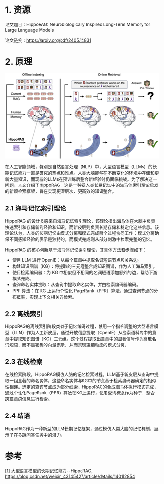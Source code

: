 # 1. 资源

论文题目：HippoRAG: Neurobiologically Inspired Long-Term Memory for Large Language Models

论文链接：https://arxiv.org/pdf/2405.14831

# 2. 原理

![](.07_HippoRAG_images/图片.png)

在人工智能领域，特别是自然语言处理（NLP）中，大型语言模型（LLMs）的长期记忆能力一直是研究的热点和难点。人类大脑能够在不断变化的环境中存储和更新大量知识，而现有的LLMs在预训练后整合新经验时仍面临挑战。为了解决这一问题，本文介绍了HippoRAG，这是一种受人类长期记忆中的海马体索引理论启发的新颖检索框架，旨在实现更深层次、更高效的知识整合。

## 2.1 海马记忆索引理论
HippoRAG 的设计灵感来自海马记忆索引理论，该理论指出海马体在大脑中负责快速索引和存储新的经验和知识，而新皮层则负责长期存储和稳定化这些信息。该理论认为，人类的长期记忆由模式分离和模式完成两个过程协同工作：模式分离确保不同感知经验的表示是独特的，而模式完成则从部分刺激中检索完整的记忆。

HippoRAG 的核心创新基于海马体记忆索引理论，其具体方法和步骤如下：

- 使用 LLM 进行 OpenIE：从每个篇章中提取名词短语节点和关系边。
- 构建知识图谱（KG）：将提取的三元组整合成知识图谱，作为人工海马索引。
- 使用检索编码器：为 KG 中相似但不相同的名词短语添加额外的边，帮助下游模式完成。
- 查询命名实体提取：从查询中提取命名实体，并由检索编码器编码。
- PPR 算法：在 KG 上运行个性化 PageRank（PPR）算法，通过查询节点的分布概率，实现上下文相关的检索。

## 2.2 离线索引
HippoRAG的离线索引阶段类似于记忆编码过程，使用一个指令调整的大型语言模型（LLM）作为人工新皮层，通过开放信息提取（OpenIE）从检索语料库中的篇章中提取知识图谱（KG）三元组。这个过程提取出篇章中的显著信号作为离散名词短语，而不是密集的向量表示，从而实现更细粒度的模式分离。

## 2.3 在线检索
在线检索阶段，HippoRAG模仿人脑的记忆检索过程。LLM基于新皮层从查询中提取一组显著的命名实体，这些命名实体与KG中的节点基于检索编码器确定的相似性相连。选定的查询节点成为部分线索，HippoRAG的合成海马体执行模式完成，通过个性化PageRank（PPR）算法在KG上运行，使用查询概念作为种子，整合跨篇章的信息进行检索。

## 2.4 结语
HippoRAG作为一种新型的LLM长期记忆框架，通过模仿人类大脑的记忆机制，展示了在多跳问答任务中的潜力。


# 参考

[1] 大型语言模型的长期记忆能力--HippoRAG, https://blog.csdn.net/weixin_43145427/article/details/140112854